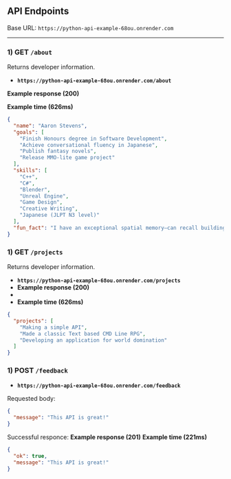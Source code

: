 ## API Endpoints

Base URL: `https://python-api-example-68ou.onrender.com`

---

### 1) GET `/about`
Returns developer information.

- **`https://python-api-example-68ou.onrender.com/about`**

**Example response (200)**

**Example time (626ms)**
```json
{
  "name": "Aaron Stevens",
  "goals": [
    "Finish Honours degree in Software Development",
    "Achieve conversational fluency in Japanese",
    "Publish fantasy novels",
    "Release MMO-lite game project"
  ],
  "skills": [
    "C++",
    "C#",
    "Blender",
    "Unreal Engine",
    "Game Design",
    "Creative Writing",
    "Japanese (JLPT N3 level)"
  ],
  "fun_fact": "I have an exceptional spatial memory—can recall building layouts years later."
}

```

### 1) GET `/projects`
Returns developer information.

- **`https://python-api-example-68ou.onrender.com/projects`**
- **Example response (200)**
- 
- **Example time (626ms)**
```json
{
  "projects": [
    "Making a simple API",
    "Made a classic Text based CMD Line RPG",
    "Developing an application for world domination"
  ]
}

```

### 1) POST `/feedback`

- **`https://python-api-example-68ou.onrender.com/feedback`**

Requested body:
```json
{
  "message": "This API is great!"
}
```
Successful responce:
**Example response (201)**
**Example time (221ms)**
```json
{
  "ok": true,
  "message": "This API is great!"
}
```

